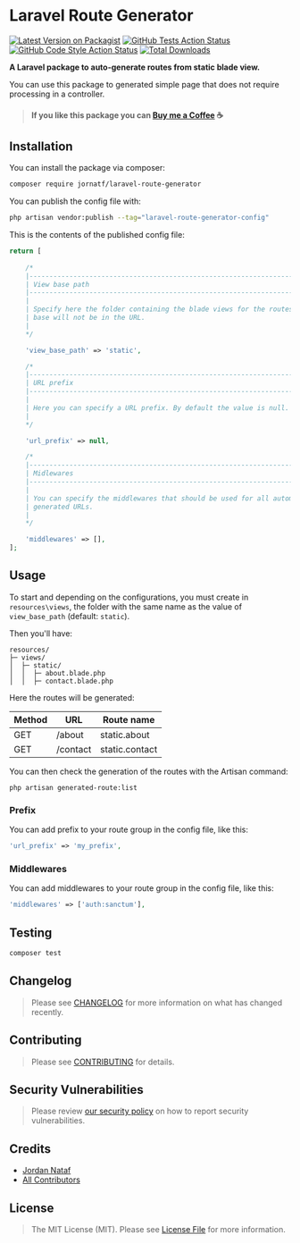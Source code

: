 # Laravel Route Generator

[![Latest Version on Packagist](https://img.shields.io/packagist/v/jornatf/laravel-route-generator.svg?style=flat-square)](https://packagist.org/packages/jornatf/laravel-route-generator)
[![GitHub Tests Action Status](https://img.shields.io/github/actions/workflow/status/jornatf/laravel-route-generator/run-tests.yml?branch=main&label=tests&style=flat-square)](https://github.com/jornatf/laravel-route-generator/actions?query=workflow%3Arun-tests+branch%3Amain)
[![GitHub Code Style Action Status](https://img.shields.io/github/actions/workflow/status/jornatf/laravel-route-generator/fix-php-code-style-issues.yml?branch=main&label=code%20style&style=flat-square)](https://github.com/jornatf/laravel-route-generator/actions?query=workflow%3A"Fix+PHP+code+style+issues"+branch%3Amain)
[![Total Downloads](https://img.shields.io/packagist/dt/jornatf/laravel-route-generator.svg?style=flat-square)](https://packagist.org/packages/jornatf/laravel-route-generator)

**A Laravel package to auto-generate routes from static blade view.**

You can use this package to generated simple page that does not require processing in a controller.

> #### If you like this package you can [Buy me a Coffee](https://www.buymeacoffee.com/jornatf) ☕️

## Installation

You can install the package via composer:

```bash
composer require jornatf/laravel-route-generator
```

You can publish the config file with:

```bash
php artisan vendor:publish --tag="laravel-route-generator-config"
```

This is the contents of the published config file:

```php
return [
        
    /*
    |--------------------------------------------------------------------------
    | View base path
    |--------------------------------------------------------------------------
    |
    | Specify here the folder containing the blade views for the routes. This
    | base will not be in the URL.
    |
    */

    'view_base_path' => 'static',

    /*
    |--------------------------------------------------------------------------
    | URL prefix
    |--------------------------------------------------------------------------
    |
    | Here you can specify a URL prefix. By default the value is null.
    |
    */

    'url_prefix' => null,

    /*
    |--------------------------------------------------------------------------
    | Midlewares
    |--------------------------------------------------------------------------
    |
    | You can specify the middlewares that should be used for all automatically
    | generated URLs.
    |
    */

    'middlewares' => [],
];
```

## Usage

To start and depending on the configurations, you must create in `resources\views`, the folder with the same name as the value of `view_base_path` (default: `static`).

Then you'll have:
```
resources/
├─ views/
│  ├─ static/
│  │  ├─ about.blade.php
│  │  ├─ contact.blade.php
```

Here the routes will be generated:

| Method | URL | Route name |
|---|---|---|
| GET | /about | static.about |
| GET | /contact | static.contact |

You can then check the generation of the routes with the Artisan command:
```
php artisan generated-route:list
```

### Prefix

You can add prefix to your route group in the config file, like this:
```php
'url_prefix' => 'my_prefix',
```

### Middlewares

You can add middlewares to your route group in the config file, like this:
```php
'middlewares' => ['auth:sanctum'],
```

## Testing

```bash
composer test
```

## Changelog

> Please see [CHANGELOG](CHANGELOG.md) for more information on what has changed recently.

## Contributing

> Please see [CONTRIBUTING](CONTRIBUTING.md) for details.

## Security Vulnerabilities

> Please review [our security policy](../../security/policy) on how to report security vulnerabilities.

## Credits

- [Jordan Nataf](https://github.com/jornatf)
- [All Contributors](../../contributors)

## License

> The MIT License (MIT). Please see [License File](LICENSE.md) for more information.
